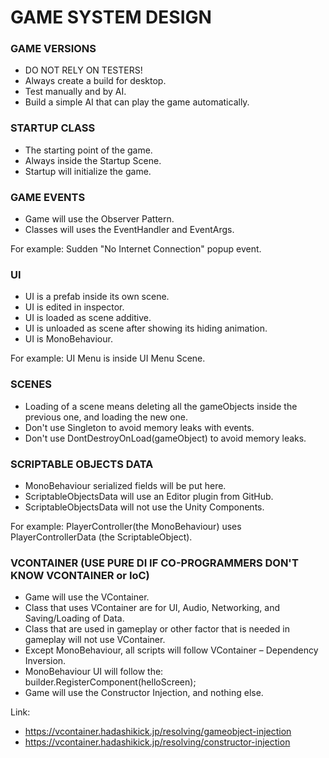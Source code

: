 # GAME SYSTEM DESIGN

### GAME VERSIONS
- DO NOT RELY ON TESTERS!
- Always create a build for desktop.
- Test manually and by AI.
- Build a simple AI that can play the game automatically.

### STARTUP CLASS
- The starting point of the game.
- Always inside the Startup Scene.
- Startup will initialize the game.

### GAME EVENTS
- Game will use the Observer Pattern.
- Classes will uses the EventHandler and EventArgs.

For example:
Sudden "No Internet Connection" popup event.

### UI
- UI is a prefab inside its own scene.
- UI is edited in inspector.
- UI is loaded as scene additive.
- UI is unloaded as scene after showing its hiding animation.
- UI is MonoBehaviour.

For example:
UI Menu is inside UI Menu Scene.

### SCENES
- Loading of a scene means deleting all the gameObjects inside the previous one, and loading the new one.
- Don't use Singleton to avoid memory leaks with events.
- Don't use DontDestroyOnLoad(gameObject) to avoid memory leaks.

### SCRIPTABLE OBJECTS DATA
- MonoBehaviour serialized fields will be put here.
- ScriptableObjectsData will use an Editor plugin from GitHub.
- ScriptableObjectsData will not use the Unity Components.

For example:
PlayerController(the MonoBehaviour) uses PlayerControllerData (the ScriptableObject).

### VCONTAINER (USE PURE DI IF CO-PROGRAMMERS DON'T KNOW VCONTAINER or IoC)
- Game will use the VContainer.
- Class that uses VContainer are for UI, Audio, Networking, and Saving/Loading of Data.
- Class that are used in gameplay or other factor that is needed in gameplay will not use VContainer.
- Except MonoBehaviour, all scripts will follow VContainer – Dependency Inversion.
- MonoBehaviour UI will follow the: builder.RegisterComponent(helloScreen);
- Game will use the Constructor Injection, and nothing else.

Link:
- https://vcontainer.hadashikick.jp/resolving/gameobject-injection
- https://vcontainer.hadashikick.jp/resolving/constructor-injection
